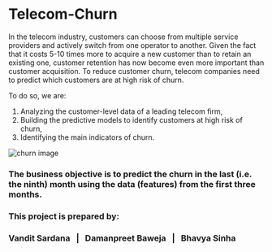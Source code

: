 # Telecom-Churn
In the telecom industry, customers can choose from multiple service providers and actively switch from one operator to another. Given the fact that it costs 5-10 times more to acquire a new customer than to retain an existing one, customer retention has now become even more important than customer acquisition.
To reduce customer churn, telecom companies need to predict which customers are at high risk of churn.

To do so, we are:
1. Analyzing the customer-level data of a leading telecom firm,
2. Building the predictive models to identify customers at high risk of churn,
3. Identifying the main indicators of churn.

![churn image](https://github.com/vandit-s/Telecom-Churn/assets/139586495/9c9194c3-a8ee-453f-b04b-ea680b761429)

### The business objective is to predict the churn in the last (i.e. the ninth) month using the data (features) from the first three months.

### This project is prepared by:
### Vandit Sardana &nbsp; | &nbsp; Damanpreet Baweja &nbsp; | &nbsp; Bhavya Sinha
